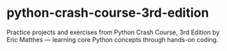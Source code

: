 # python-crash-course-3rd-edition
Practice projects and exercises from Python Crash Course, 3rd Edition by Eric Matthes — learning core Python concepts through hands-on coding.
